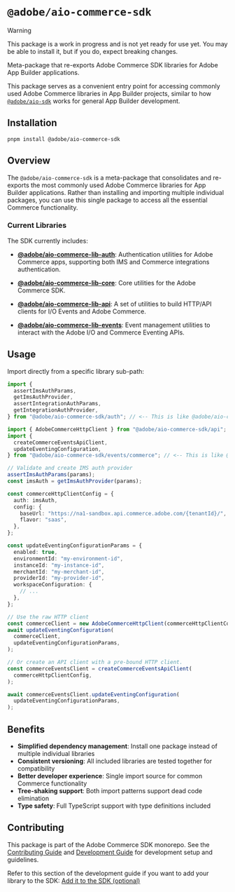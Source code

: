 # `@adobe/aio-commerce-sdk`

> [!WARNING]
> This package is a work in progress and is not yet ready for use yet. You may be able to install it, but if you do, expect breaking changes.

Meta-package that re-exports Adobe Commerce SDK libraries for Adobe App Builder applications.

This package serves as a convenient entry point for accessing commonly used Adobe Commerce libraries in App Builder projects, similar to how [`@adobe/aio-sdk`](https://github.com/adobe/aio-sdk) works for general App Builder development.

## Installation

```shell
pnpm install @adobe/aio-commerce-sdk
```

## Overview

The `@adobe/aio-commerce-sdk` is a meta-package that consolidates and re-exports the most commonly used Adobe Commerce libraries for App Builder applications. Rather than installing and importing multiple individual packages, you can use this single package to access all the essential Commerce functionality.

### Current Libraries

The SDK currently includes:

- **[@adobe/aio-commerce-lib-auth](https://github.com/adobe/aio-commerce-sdk/tree/main/packages/aio-commerce-lib-auth)**: Authentication utilities for Adobe Commerce apps, supporting both IMS and Commerce integrations authentication.

- **[@adobe/aio-commerce-lib-core](https://github.com/adobe/aio-commerce-sdk/tree/main/packages/aio-commerce-lib-core)**: Core utilities for the Adobe Commerce SDK.

- **[@adobe/aio-commerce-lib-api](https://github.com/adobe/aio-commerce-sdk/tree/main/packages/aio-commerce-lib-api)**: A set of utilities to build HTTP/API clients for I/O Events and Adobe Commerce.

- **[@adobe/aio-commerce-lib-events](https://github.com/adobe/aio-commerce-sdk/tree/main/packages/aio-commerce-lib-events)**: Event management utilities to interact with the Adobe I/O and Commerce Eventing APIs.

## Usage

Import directly from a specific library sub-path:

```typescript
import {
  assertImsAuthParams,
  getImsAuthProvider,
  assertIntegrationAuthParams,
  getIntegrationAuthProvider,
} from "@adobe/aio-commerce-sdk/auth"; // <-- This is like @adobe/aio-commerce-lib-auth

import { AdobeCommerceHttpClient } from "@adobe/aio-commerce-sdk/api"; // <-- This is like @adobe/aio-commerce-lib-api
import {
  createCommerceEventsApiClient,
  updateEventingConfiguration,
} from "@adobe/aio-commerce-sdk/events/commerce"; // <-- This is like @adobe/aio-commerce-lib-events/commerce

// Validate and create IMS auth provider
assertImsAuthParams(params);
const imsAuth = getImsAuthProvider(params);

const commerceHttpClientConfig = {
  auth: imsAuth,
  config: {
    baseUrl: "https://na1-sandbox.api.commerce.adobe.com/{tenantId}/",
    flavor: "saas",
  },
};

const updateEventingConfigurationParams = {
  enabled: true,
  environmentId: "my-environment-id",
  instanceId: "my-instance-id",
  merchantId: "my-merchant-id",
  providerId: "my-provider-id",
  workspaceConfiguration: {
    // ...
  },
};

// Use the raw HTTP client
const commerceClient = new AdobeCommerceHttpClient(commerceHttpClientConfig);
await updateEventingConfiguration(
  commerceClient,
  updateEventingConfigurationParams,
);

// Or create an API client with a pre-bound HTTP client.
const commerceEventsClient = createCommerceEventsApiClient(
  commerceHttpClientConfig,
);

await commerceEventsClient.updateEventingConfiguration(
  updateEventingConfigurationParams,
);
```

## Benefits

- **Simplified dependency management**: Install one package instead of multiple individual libraries
- **Consistent versioning**: All included libraries are tested together for compatibility
- **Better developer experience**: Single import source for common Commerce functionality
- **Tree-shaking support**: Both import patterns support dead code elimination
- **Type safety**: Full TypeScript support with type definitions included

## Contributing

This package is part of the Adobe Commerce SDK monorepo. See the [Contributing Guide](https://github.com/adobe/aio-commerce-sdk/blob/main/.github/CONTRIBUTING.md) and [Development Guide](https://github.com/adobe/aio-commerce-sdk/blob/main/.github/DEVELOPMENT.md) for development setup and guidelines.

Refer to this section of the development guide if you want to add your library to the SDK: [Add it to the SDK (optional)](https://github.com/adobe/aio-commerce-sdk/blob/main/.github/DEVELOPMENT.md#add-it-to-the-sdk-optional)
